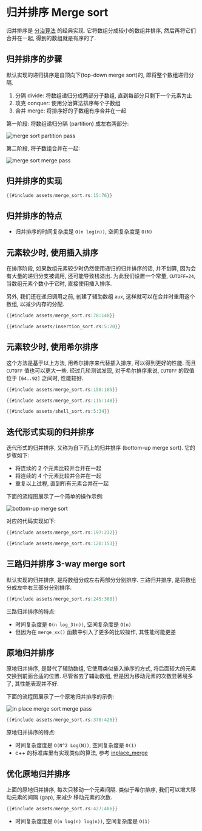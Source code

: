 # 归并排序 Merge sort

归并排序是 [分治算法](../divide-and-conquer/index.md) 的经典实现.
它将数组分成较小的数组并排序, 然后再将它们合并在一起, 得到的数组就是有序的了.

## 归并排序的步骤

默认实现的递归排序是自顶向下(top-down merge sort)的, 即将整个数组递归分隔.

1. 分隔 divide: 将数组递归分成两部分子数组, 直到每部分只剩下一个元素为止
2. 攻克 conquer: 使用分治算法排序每个子数组
3. 合并 merge: 将排序好的子数组有序合并在一起

第一阶段: 将数组递归分隔 (partition) 成左右两部分:

![merge sort partition pass](assets/merge-sort-pass1.svg)

第二阶段, 将子数组合并在一起:

![merge sort merge pass](assets/merge-sort-pass2.svg)

## 归并排序的实现

```rust
{{#include assets/merge_sort.rs:15:76}}
```

## 归并排序的特点

- 归并排序的时间复杂度是 `O(n log(n))`, 空间复杂度是 `O(N)`

## 元素较少时, 使用插入排序

在排序阶段, 如果数组元素较少时仍然使用递归的归并排序的话, 并不划算, 因为会有大量的递归分支被调用,
还可能导致栈溢出. 为此我们设置一个常量, `CUTOFF=24`, 当数组元素个数小于它时, 直接使用插入排序.

另外, 我们还在递归调用之前, 创建了辅助数组 `aux`, 这样就可以在合并时重用这个数组, 以减少内存的分配.

```rust
{{#include assets/merge_sort.rs:78:148}}

{{#include assets/insertion_sort.rs:5:20}}
```

## 元素较少时, 使用希尔排序

这个方法是基于以上方法, 用希尔排序来代替插入排序, 可以得到更好的性能. 而且 `CUTOFF` 值也可以更大一些.
经过几轮测试发现, 对于希尔排序来说, `CUTOFF` 的取值位于 `[64..92]` 之间时, 性能较好.

```rust
{{#include assets/merge_sort.rs:150:185}}

{{#include assets/merge_sort.rs:115:148}}

{{#include assets/shell_sort.rs:5:34}}
```

## 迭代形式实现的归并排序

迭代形式的归并排序, 又称为自下而上的归并排序 (bottom-up merge sort).
它的步骤如下:

- 将连续的 2 个元素比较并合并在一起
- 将连续的 4 个元素比较并合并在一起
- 重复以上过程, 直到所有元素合并在一起

下面的流程图展示了一个简单的操作示例:

![bottom-up merge sort](assets/bottom-up-merge-sort.svg)

对应的代码实现如下:

```rust
{{#include assets/merge_sort.rs:197:232}}

{{#include assets/merge_sort.rs:120:153}}
```

## 三路归并排序 3-way merge sort

默认实现的归并排序, 是将数组分成左右两部分分别排序. 三路归并排序, 是将数组分成左中右三部分分别排序.

```rust
{{#include assets/merge_sort.rs:245:368}}
```

三路归并排序的特点:

- 时间复杂度是 `O(n log_3(n))`, 空间复杂度是 `O(n)`
- 但因为在 `merge_xx()` 函数中引入了更多的比较操作, 其性能可能更差

## 原地归并排序

原地归并排序, 是替代了辅助数组, 它使用类似插入排序的方式, 将后面较大的元素交换到前面合适的位置.
尽管省去了辅助数组, 但是因为移动元素的次数显著境多了, 其性能表现并不好.

下面的流程图展示了一个原地归并排序的示例:

![in place merge sort merge pass](assets/in-place-merge-sort-merge.svg)

```rust
{{#include assets/merge_sort.rs:370:426}}
```

原地归并排序的特点:

- 时间复杂度度是 `O(N^2 Log(N))`, 空间复杂度是 `O(1)`
- c++ 的标准库里有实现类似的算法, 参考 [inplace_merge](https://en.cppreference.com/w/cpp/algorithm/inplace_merge)

## 优化原地归并排序

上面的原地归并排序, 每次只移动一个元素间隔. 类似于希尔排序, 我们可以增大移动元素的间隔 (gap), 来减少
移动元素的次数.

```rust
{{#include assets/merge_sort.rs:427:486}}
```

- 时间复杂度度是 `O(n log(n) log(n))`, 空间复杂度是 `O(1)`
